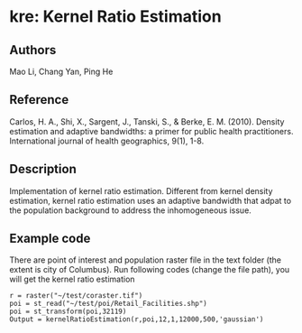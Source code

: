 # kre: Kernel Ratio Estimation

## Authors
Mao Li, Chang Yan, Ping He

## Reference
Carlos, H. A., Shi, X., Sargent, J., Tanski, S., & Berke, E. M. (2010). Density estimation and adaptive bandwidths: a primer for public health practitioners. International journal of health geographics, 9(1), 1-8.

## Description
Implementation of kernel ratio estimation. Different from kernel density estimation, kernel ratio estimation uses an adaptive bandwidth that adpat to the population background to address the inhomogeneous issue.

## Example code
There are point of interest and population raster file in the text folder (the extent is city of Columbus). Run following codes (change the file path), you will get the kernel ratio estimation

```
r = raster("~/test/coraster.tif")
poi = st_read("~/test/poi/Retail_Facilities.shp")
poi = st_transform(poi,32119)
Output = kernelRatioEstimation(r,poi,12,1,12000,500,'gaussian')

```
